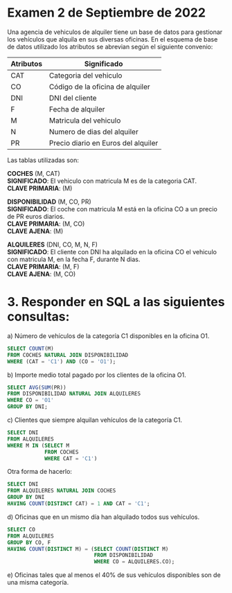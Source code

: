 # Examen 2 de Septiembre de 2022

Una agencia de vehiculos de alquiler tiene un base de datos para gestionar los vehículos que alquila en sus diversas oficinas. En el esquema de base de datos utilizado los atributos se abrevian según el siguiente convenio:

| Atributos | Significado                         |
| --------- | ----------------------------------- |
| CAT       | Categoria del vehiculo              |
| CO        | Código de la oficina de alquiler   |
| DNI       | DNI del cliente                     |
| F         | Fecha de alquiler                   |
| M         | Matricula del vehiculo              |
| N         | Numero de dias del alquiler         |
| PR        | Precio diario en Euros del alquiler |

Las tablas utilizadas son:

**COCHES** (M, CAT)\
**SIGNIFICADO**: El vehiculo con matricula M es de la categoria CAT.\
**CLAVE PRIMARIA**: (M)

**DISPONIBILIDAD** (M, CO, PR)\
**SIGNIFICADO**: El coche con matricula M está en la oficina CO a un precio de PR euros diarios.\
**CLAVE PRIMARIA**: (M, CO)\
**CLAVE AJENA**: (M)

**ALQUILERES** (DNI, CO, M, N, F)\
**SIGNIFICADO**: El cliente con DNI ha alquilado en la oficina CO el vehiculo con matricula M, en la fecha F, durante N dias.\
**CLAVE PRIMARIA**: (M, F)\
**CLAVE AJENA**: (M, CO)

# 3. Responder en SQL a las siguientes consultas:
a) Número de vehículos de la categoría C1 disponibles en la oficina O1.
```sql
SELECT COUNT(M)
FROM COCHES NATURAL JOIN DISPONIBILIDAD
WHERE (CAT = 'C1') AND (CO = 'O1');
```

b) Importe medio total pagado por los clientes de la oficina O1.
```sql
SELECT AVG(SUM(PR))
FROM DISPONIBILIDAD NATURAL JOIN ALQUILERES 
WHERE CO = 'O1'
GROUP BY DNI;
```

c) Clientes que siempre alquilan vehículos de la categoría C1.
```sql
SELECT DNI
FROM ALQUILERES
WHERE M IN (SELECT M
            FROM COCHES
            WHERE CAT = 'C1')
```

Otra forma de hacerlo:
```sql
SELECT DNI
FROM ALQUILERES NATURAL JOIN COCHES
GROUP BY DNI
HAVING COUNT(DISTINCT CAT) = 1 AND CAT = 'C1';
```

d) Oficinas que en un mismo día han alquilado todos sus vehículos.
```sql
SELECT CO
FROM ALQUILERES
GROUP BY CO, F
HAVING COUNT(DISTINCT M) = (SELECT COUNT(DISTINCT M)
                            FROM DISPONIBILIDAD
                            WHERE CO = ALQUILERES.CO);
```

e) Oficinas tales que al menos el 40% de sus vehículos disponibles son de una misma categoría.
```sql
